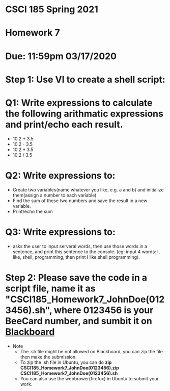 # CSCI 185 Spring 2021
# Homework 7

# Due: 11:59pm 03/17/2020

# Step 1: Use VI to create a shell script:
# Q1: Write expressions to calculate the following arithmatic expressions and print/echo each result.
+ 10.2 + 3.5
+ 10.2 - 3.5
+ 10.2 * 3.5
+ 10.2 / 3.5

# Q2: Write expressions to:
+ Create two variables(name whatever you like, e.g. a and b) and initialize them(assign a number to each variable)
+ Find the sum of these two numbers and save the result in a new variable.
+ Print/echo the sum
# Q3: Write expressions to:
+ asks the user to input serveral words, then use those words in a sentence, and print this sentence to the console. (eg: input 4 words: I, like, shell, programming, then print I like shell programming).

# Step 2: Please save the code in a script file, name it as "CSCI185_Homework7_JohnDoe(0123456).sh", where 0123456 is your BeeCard number, and sumbit it on [Blackboard](https://blackboard.sau.edu/webapps/login/)

+ Note
  - The .sh file might be not allowed on Blackboard, you can zip the file then make the submission.
  - To zip the .sh file in Ubuntu, you can do **zip  CSCI185_Homework7_JohnDoe(0123456).zip CSCI185_Homework7_JohnDoe(0123456).sh**
  - You can also use the webbrower(firefox) in Ubuntu to submit your work.
